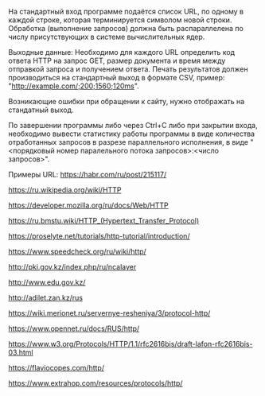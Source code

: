
На стандартный вход программе подаётся список URL, по одному в каждой строке, которая терминируется символом новой строки. Обработка (выполнение запросов) должна быть распараллелена по числу присутствующих в системе вычислительных ядер.

Выходные данные:
Необходимо для каждого URL определить код ответа HTTP на запрос GET, размер документа и время между отправкой запроса и получением ответа. Печать результатов должен производиться на стандартный выход в формате CSV, пример: "http://example.com/;200;1560;120ms".

Возникающие ошибки при обращении к сайту, нужно отображать на стандатный выход.

По завершении программы либо через Ctrl+C либо при закрытии входа, необходимо вывести статистику работы программы в виде количества отработанных запросов в разрезе параллельного исполнения, в виде "<порядковый номер паралельного потока запросов>:<число запросов>".


Примеры URL:
https://habr.com/ru/post/215117/

https://ru.wikipedia.org/wiki/HTTP

https://developer.mozilla.org/ru/docs/Web/HTTP

https://ru.bmstu.wiki/HTTP_(Hypertext_Transfer_Protocol)

https://proselyte.net/tutorials/http-tutorial/introduction/

https://www.speedcheck.org/ru/wiki/http/

http://pki.gov.kz/index.php/ru/ncalayer

http://www.edu.gov.kz/

http://adilet.zan.kz/rus

https://wiki.merionet.ru/servernye-resheniya/3/protocol-http/

https://www.opennet.ru/docs/RUS/http/

https://www.w3.org/Protocols/HTTP/1.1/rfc2616bis/draft-lafon-rfc2616bis-03.html

https://flaviocopes.com/http/

https://www.extrahop.com/resources/protocols/http/
